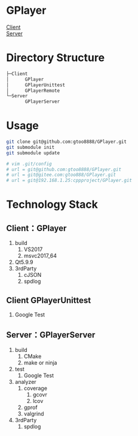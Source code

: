 
# GPlayer
[Client](Client/GPlayer/README.md)<br/>
[Server](Server/GPlayerServer/README.md)<br/>

# Directory Structure
```bash
├─Client
│      GPlayer
│      GPlayerUnittest
│      GPlayerRemote      
└─Server
       GPlayerServer
```
# Usage

```bash
git clone git@github.com:gtoo8888/GPlayer.git
git submodule init
git submodule update 

# vim .git/config
# url = git@github.com:gtoo8888/GPlayer.git
# url = git@gitee.com:gtoo888/GPlayer.git
# url = git@192.168.1.25:cppproject/GPlayer.git
```

# Technology Stack
## Client：GPlayer
1. build
   1. VS2017
   2. msvc2017_64
2. Qt5.9.9
3. 3rdParty
   1. cJSON
   2. spdlog

## Client GPlayerUnittest
1. Google Test

## Server：GPlayerServer
1. build
   1. CMake
   2. make or ninja
2. test
   1. Google Test
3. analyzer
   1. coverage
      1. gcovr
      2. lcov
   2. gprof 
   3. valgrind
4. 3rdParty
   1. spdlog
        
